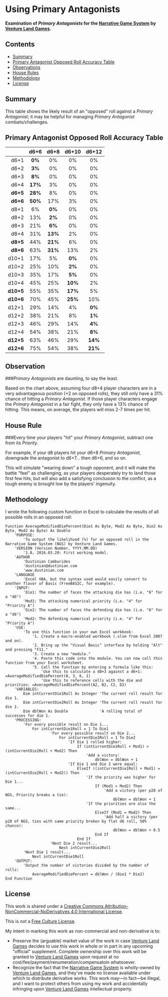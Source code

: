 Using Primary Antagonists
=========================

__Examination of _Primary Antagonists_ for the [Narrative Game System](http://rpg.drivethrustuff.com/product/128522/NGS-The-Narrative-Game-System) by [Venture Land Games](http://www.venturelandgames.com).__



Contents
--------

* [Summary](#summary)
* [Primary Antagonist Opposed Roll Accuracy Table](#primary-antagonist-opposed-roll-accuracy-table)
* [Observations](#observation)
* [House Rules](#house-rule)
* [Methodology](#methodology)
* [License](#license)



Summary
-------

This table shows the likely result of an "opposed" roll against a _Primary Antagonist_; it may be helpful for managing _Primary Antagonist_ combats/challenges.



Primary Antagonist Opposed Roll Accuracy Table
----------------------------------------------

|         |  d6+6 |  d6+8 | d6+10 | d6+12 |
|--------:|:-----:|:-----:|:-----:|:-----:|
|   d6+1  | __0%__|   0%  |   0%  |   0%  |
|   d6+2  | __3%__|   0%  |   0%  |   0%  |
|   d6+3  | __8%__|   0%  |   0%  |   0%  |
|   d6+4  |__17%__|   3%  |   0%  |   0%  |
| __d6+5__|__28%__|   8%  |   0%  |   0%  |
| __d6+6__|__50%__|  17%  |   3%  |   0%  |
|   d8+1  |   6%  | __0%__|   0%  |   0%  |
|   d8+2  |  13%  | __2%__|   0%  |   0%  |
|   d8+3  |  21%  | __6%__|   0%  |   0%  |
|   d8+4  |  31%  |__13%__|   2%  |   0%  |
| __d8+5__|  44%  |__21%__|   6%  |   0%  |
| __d8+6__|  63%  |__31%__|  13%  |   2%  |
|  d10+1  |  17%  |   5%  | __0%__|   0%  |
|  d10+2  |  25%  |  10%  | __2%__|   0%  |
|  d10+3  |  35%  |  17%  | __5%__|   0%  |
|  d10+4  |  45%  |  25%  |__10%__|   2%  |
|__d10+5__|  55%  |  35%  |__17%__|   5%  |
|__d10+6__|  70%  |  45%  |__25%__|  10%  |
|  d12+1  |  29%  |  14%  |   4%  | __0%__|
|  d12+2  |  38%  |  21%  |   8%  | __1%__|
|  d12+3  |  46%  |  29%  |  14%  | __4%__|
|  d12+4  |  54%  |  38%  |  21%  | __8%__|
|__d12+5__|  63%  |  46%  |  29%  |__14%__|
|__d12+6__|  75%  |  54%  |  38%  |__21%__|



Observation
-----------

###_Primary Antagonists_ are daunting, to say the least.

Based on the chart above, assuming four d8+4 player characters are in a very advantageous position (+2 on opposed rolls), they still only have a 31% chance of hitting a _Primary Antagonist._ If those player characters engage the _Primary Antagonist_ in a fair fight, they only have a 13% chance of hitting. This means, on average, the players will miss 2-7 times per hit.


House Rule
----------

###Every time your players "hit" your _Primary Antagonist_, subtract one from its _Priority_.

For example, if your d8 players hit your d6+8 _Primary Antagonist_, downgrade the antagonist to d6+7... then d6+6, and so on.

This will simulate "wearing down" a tough opponent, and it will make the battle "feel" as challenging, as your players desperately try to land those first few hits, but will also add a satisfying conclusion to the conflict, as a tough enemy is brought low by the players' ingenuity.





Methodology
-----------

I wrote the following custom function in Excel to calculate the results of all possible rolls in an opposed roll:

    Function AverageModifiedDiePercent(Die1 As Byte, Mod1 As Byte, Die2 As Byte, Mod2 As Byte) As Double
        'PURPOSE:
            'To output the likelihood (%) for an opposed roll in the Narrative Game System (NGS) by Venture Land Games.
        'VERSION (Version Number, YYYY.MM.DD)
            '1.0, 2016.03.20: First working model.
        'AUTHOR
            'Dustinian Camburides
            'dustinian@dustinian.com
            'www.dustinian.com
        'LANGUAGE
            'Excel VBA, but the syntax used would easily convert to another flavor of Basic (FreeBASIC, for example).
        'INPUT:
            'Die1: The number of faces the attacking die has (i.e. "6" for a "d6")
            'Mod1: The attacking numerical priority (i.e. "4" for "Priority A")
            'Die2: The number of faces the defending die has (i.e. "6" for a "d6")
            'Mod2: The defending numerical priority (i.e. "4" for "Priority A")
        'USE:
            'To use this function in your own Excel workbook:
                '1. Create a macro-enabled workbook (.xlsm from Excel 2007 and on).
                '2. Bring up the "Visual Basic" interface by holding "Alt" and pressing "F11."
                '3. Create a new "module."
                '4. Paste this code into the module. You can now call this function from your Excel worksheet.
                '5. Call the function by entering a formula like this:
                    'Use this to calculate a d8+3 against a d6+1: =AverageModifiedDiePercent(8, 3, 6, 1)
                    'Use this to reference cells with the die and priorities: =AverageModifiedDiePercent(A2, B2, C2, D2)
        'VARIABLES:
            Dim intCurrentDie1Roll As Integer 'The current roll result for die 1.
            Dim intCurrentDie2Roll As Integer 'The current roll result for die 2.
            Dim dblWon As Double              'A rolling total of successes for die 1.
        'PROCESSING:
            'For every possible result on Die 1...
                For intCurrentDie1Roll = 1 To Die1
                        'For every possible result on Die 2...
                            For intCurrentDie2Roll = 1 To Die2
                                'If Die 1 rolled higher:
                                    If (intCurrentDie1Roll + Mod1) > (intCurrentDie2Roll + Mod2) Then
                                        'Add a victory:
                                            dblWon = dblWon + 1
                                'If Die 1 and Die 2 were equal:
                                    ElseIf ((intCurrentDie1Roll + Mod1) = (intCurrentDie2Roll + Mod2)) Then
                                        'If the priority was higher for Die 1...
                                            If (Mod1 > Mod2) Then
                                                'Add a victory (per p28 of NGS, Priority breaks a tie):
                                                    dblWon = dblWon + 1
                                        'If the priorities are also the same...
                                            ElseIf (Mod1 = Mod2) Then
                                                'Add half a victory (per p28 of NGS, ties with same priority broken by flat d6 roll, 50% chance):
                                                    dblWon = dblWon + 0.5
                                            End If
                                    End If
                        'Next Die 2 result...
                            Next intCurrentDie2Roll
            'Next Die 1 result...
                Next intCurrentDie1Roll
        'OUTPUT:
            'Output the number of victories divided by the number of rolls:
                AverageModifiedDiePercent = dblWon / (Die1 * Die2)
    End Function



License
-------

This work is shared under a [Creative Commons Attribution-NonCommercial-NoDerivatives 4.0 International License](http://creativecommons.org/licenses/by-nc-nd/4.0/).

This is _not_ a [Free Culture License](https://creativecommons.org/freeworks/).

My intent in marking this work as non-commercial and non-derivative is to:

* Preserve the (arguable) market value of the work in case [Venture Land Games](http://www.venturelandgames.com) decides to use this work in whole or in part in any upcoming "official" supplement. Complete ownership over this work will be granted to [Venture Land Games](http://www.venturelandgames.com) upon request at no cost/fee/payment/renumeration/compensatoin whatsoever.
* Recognize the fact that the [Narrative Game System](http://rpg.drivethrustuff.com/product/128522/NGS-The-Narrative-Game-System) is wholly-owned by [Venture Land Games](http://www.venturelandgames.com), and they've made no license available under which to distribute derivative works. This work may&mdash;in fact&mdash;be illegal, and I want to protect others from using my work and accidentally infringing upon [Venture Land Games](http://www.venturelandgames.com) intellectual property.
